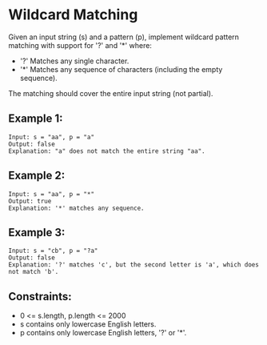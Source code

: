 # Wildcard Matching

Given an input string (s) and a pattern (p), implement wildcard pattern matching with support for '?' and '\*' where:

- '?' Matches any single character.
- '\*' Matches any sequence of characters (including the empty sequence).

The matching should cover the entire input string (not partial).

## Example 1:

```
Input: s = "aa", p = "a"
Output: false
Explanation: "a" does not match the entire string "aa".
```

## Example 2:

```
Input: s = "aa", p = "*"
Output: true
Explanation: '*' matches any sequence.
```

## Example 3:

```
Input: s = "cb", p = "?a"
Output: false
Explanation: '?' matches 'c', but the second letter is 'a', which does not match 'b'.
```

## Constraints:

- 0 <= s.length, p.length <= 2000
- s contains only lowercase English letters.
- p contains only lowercase English letters, '?' or '\*'.
